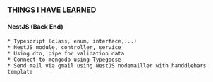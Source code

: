 ### THINGS I HAVE LEARNED

#### NestJS (Back End)

```note
* Typescript (class, enum, interface,...)
* NestJS module, controller, service
* Using dto, pipe for validation data
* Connect to mongodb using Typegoose
* Send mail via gmail using NestJS nodemailler with handdlebars template
```